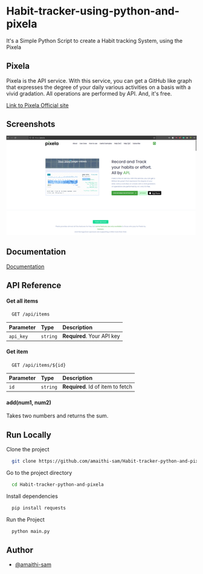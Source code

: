 # Habit-tracker-using-python-and-pixela

It's a Simple Python Script to create a Habit tracking System, using the Pixela


## Pixela 
Pixela is the API service. With this service, 
you can get a GitHub like graph that expresses 
the degree of your daily various activities on a 
basis with a vivid gradation. All operations are 
performed by API. And, it's free.

[Link to Pixela Official site ](https://pixe.la/)


## Screenshots

![Pixela Homepage](https://github.com/amaithi-sam/Habit-tracker-python-and-pixela/blob/main/screenshot/Screenshot%20from%202023-01-16%2017-58-42.png?raw=true)


## Documentation

[Documentation](https://linktodocumentation)


## API Reference

#### Get all items

```http
  GET /api/items
```

| Parameter | Type     | Description                |
| :-------- | :------- | :------------------------- |
| `api_key` | `string` | **Required**. Your API key |

#### Get item

```http
  GET /api/items/${id}
```

| Parameter | Type     | Description                       |
| :-------- | :------- | :-------------------------------- |
| `id`      | `string` | **Required**. Id of item to fetch |

#### add(num1, num2)

Takes two numbers and returns the sum.


## Run Locally

Clone the project

```bash
  git clone https://github.com/amaithi-sam/Habit-tracker-python-and-pixela.git
```

Go to the project directory

```bash
  cd Habit-tracker-python-and-pixela
```

Install dependencies

```bash
  pip install requests
```

Run the Project

```bash
  python main.py
```


## Author

- [@amaithi-sam](https://www.github.com/amaithi-sam)

